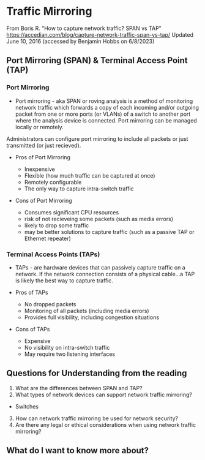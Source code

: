 # Traffic Mirroring
From Boris R. "How to capture network traffic? SPAN vs TAP" https://accedian.com/blog/capture-network-traffic-span-vs-tap/ Updated June 10, 2016 (accessed by Benjamin Hobbs on 6/8/2023)

## Port Mirroring (SPAN) & Terminal Access Point (TAP)

### Port Mirroring 
* Port mirroring - aka SPAN or roving analysis is a method of monitoring network traffic which forwards a copy of each incoming and/or outgoing packet from one or more ports (or VLANs) of a switch to another port where the analysis device is connected. Port mirroring can be managed locally or remotely.

Administrators can configure port mirroring to include all packets or just transmitted (or just recieved).

* Pros of Port Mirroring

    * Inexpensive
    * Flexible (how much traffic can be captured at once)
    * Remotely configurable
    * The only way to capture intra-switch traffic

* Cons of Port Mirroring

    * Consumes significant CPU resources
    * risk of not recieveing some packets (such as media errors)
    * likely to drop some traffic
    * may be better solutions to capture traffic (such as a passive TAP or Ethernet repeater)

### Terminal Access Points (TAPs)

* TAPs - are hardware devices that can passively capture traffic on a network.  If the network connection consists of a physical cable...a TAP is likely the best way to capture traffic.

* Pros of TAPs

    * No dropped packets
    * Monitoring of all packets (including media errors)
    * Provides full visibility, including congestion situations

* Cons of TAPs

    * Expensive
    * No visibility on intra-switch traffic
    * May require two listening interfaces

## Questions for Understanding from the reading

1. What are the differences between SPAN and TAP?
2. What types of network devices can support network traffic mirroring? 
 * Switches
3. How can network traffic mirroring be used for network security?
4. Are there any legal or ethical considerations when using network traffic mirroring?

## What do I want to know more about?
